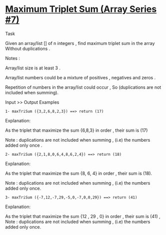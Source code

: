 # [Maximum Triplet Sum (Array Series #7)](https://www.codewars.com/kata/586beb5ba44cfc44ed0006c3) #

Task

Given an array/list [] of n integers , find maximum triplet sum in the array Without duplications .

Notes :

Array/list size is at least 3 .

Array/list numbers could be a mixture of positives , negatives and zeros .

Repetition of numbers in the array/list could occur , So (duplications are not included when summing).

Input >> Output Examples

    1- maxTriSum ({3,2,6,8,2,3}) ==> return (17)

Explanation:

As the triplet that maximize the sum {6,8,3} in order , their sum is (17)

Note : duplications are not included when summing , (i.e) the numbers added only once .

    2- maxTriSum ({2,1,8,0,6,4,8,6,2,4}) ==> return (18)

Explanation:

As the triplet that maximize the sum {8, 6, 4} in order , their sum is (18).

Note : duplications are not included when summing , (i.e) the numbers added only once.

    3- maxTriSum ({-7,12,-7,29,-5,0,-7,0,0,29}) ==> return (41)

Explanation:

As the triplet that maximize the sum {12 , 29 , 0} in order , their sum is (41) ,
Note : duplications are not included when summing , (i.e) the numbers added only once.
